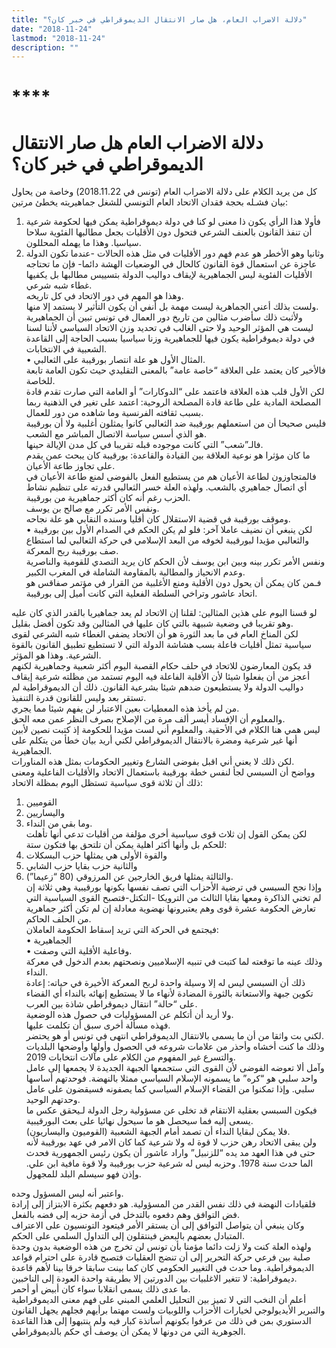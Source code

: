 ```yaml
---
title: "دلالة الاضراب العام، هل صار الانتقال الديموقراطي في خبر كان؟"
date: "2018-11-24"
lastmod: "2018-11-24"
description: ""
---
```

# ****

# **دلالة الاضراب العام هل صار الانتقال الديموقراطي في خبر كان؟**

كل من يريد الكلام على دلالة الاضراب العام (تونس في 2018.11.22) وخاصة من يحاول بيان فشـله بحجة فقدان الاتحاد العام التونسي للشغل جماهيريته يخطئ مرتين:  
1. فأولا هذا الرأي يكون ذا معنى لو كنا في دولة ديموقراطية يمكن فيها لحكومة شرعية أن تنفذ القانون بالعنف الشرعي فتحول دون الأقليات بجعل مطالبها الفئوية سلاحا سياسيا. وهذا ما يهمله المحللون.  
2. وثانيا وهو الأخطر هو عدم فهم دور الأقليات في مثل هذه الحالات -عندما تكون الدولة عاجزة عن استعمال قوة القانون كالحال في الوضعيات الهشة دائما- فإن ما تحتاجه الأقليات الفئوية ليس الجماهيرية لإيقاف دواليب الدولة بتسييس مطالبها بل يكفيها غطاء شبه شرعي.  
وهذا هو المهم في دور الاتحاد في كل تاريخه.   
ولست بذلك أعني الجماهرية ليست مهمة بل أنفي أن يكون التأثير لا يستمد إلا منها.   
ولأثبت ذلك سأضرب مثالين من تاريخ دور العمال في تونس تبين أن الجماهيرية ليست هي المؤثر الوحيد ولا حتى الغالب في تحديد وزن الاتحاد السياسي لأننا لسنا في دولة ديموقراطية يكون فيها للجماهيرية وزنا سياسيا بسبب الحاجة إلى القاعدة الشعبية في الانتخابات.  
• المثال الأول هو علة انتصار بورقيبة على الثعالبي.   
فالأخير كان يعتمد على العلاقة “خاصة عامة” بالمعنى التقليدي حيث تكون العامة تابعة للخاصة.   
لكن الأول قلب هذه العلاقة فاعتمد على “الدوكارات” أو العامة التي صارت تقدم قادة المصلحة المادية على طاعة قادة المصلحة الروحية: اعتمد على تغير في الذهنية ربما بسبب ثقافته الفرنسية وما شاهده من دور للعمال.  
فليس صحيحا أن من استعملهم بورقيبة ضد الثعالبي كانوا يمثلون أغلبية ولا أن بورقيبة هو الذي أسس سياسة الاتصال المباشر مع الشعب.   
فالـ”شعب” التي كانت موجوده قبله تقريبا في كل مدن الإيالة حينها.   
ما كان مؤثرا هو نوعية العلاقة بين القيادة والقاعدة: بورقيبة كان يبحث عمن يقدم على تجاوز طاعة الأعيان.  
فالمتجاوزون لطاعة الأعيان هم من يستطيع الفعل بالفوضى لمنع طاعة الأعيان في أي اتصال جماهيري بالشعب. ولهذه العلة خسر الثعالبي قدرته على تنظيم نشاط الحزب رغم أنه كان أكثر جماهيرية من بورقيبة.   
ونفس الأمر تكرر مع صالح بن يوسف.  
وموقف بورقيبة في قضية الاستقلال كان أقليا وسنده النقابي هو علة نجاحه.  
• لكن ينبغي أن نضيف عاملا آخر: فلو لم يكن الحكم في الصدام الأول بين بورقيبة والثعالبي مؤيدا لبورقيبة لخوفه من البعد الإسلامي في حركة الثعالبي لما استطاع صف بورقيبة ربح المعركة.   
ونفس الأمر تكرر بينه وبين ابن يوسف لأن الحكم كان يريد التصدي للقومية والناصرية وعدم الانحياز والمطالبة بالمقاومة الشاملة في المغرب الكبير.   
فـمن كان يمكن أن يحول دون الأقلية ومنع الأغلبية من القرار في مؤتمر صفاقس هو اتحاد عاشور وتراخي السلطة الفعلية التي كانت أميل إلى بورقيبة.

لو قسنا اليوم على هذين المثالين: لقلنا إن الاتحاد لم يعد جماهيريا بالقدر الذي كان عليه وهو تقريبا في وضعية شبيهة بالتي كان عليها في المثالين وقد تكون أفضل بقليل.   
لكن المناخ العام في ما بعد الثورة هو أن الاتحاد يضفي الغطاء شبه الشرعي لقوى سياسية تمثل أقليات فاعلة بسب هشاشة الدولة التي لا تستطيع تطبيق القانون بالقوة الشرعية. وهذا هو المؤثر.  
قد يكون المعارضون للاتحاد في حلف حكام القصبة اليوم أكثر شعبية وجماهيرية لكنهم أعجز من أن يفعلوا شيئا لأن الأقلية الفاعلة فيه اليوم تستمد من مظلته شرعية إيقاف دواليب الدولة ولا يستطيعون ضدهم شيئا بشرعية القانون. ذلك أن الديموقراطية لم تستقر بعد وليس للقانون قدرة التنفيذ.  
من لم يأخذ هذه المعطيات بعين الاعتبار لن يفهم شيئا مما يجري.   
والمعلوم أن الإفساد أيسر ألف مرة من الإصلاح بصرف النظر عمن معه الحق.   
ليس همي هنا الكلام في الأحقية. والمعلوم أني لست مؤيدا للحكومة إذ كتبت نصين لأبين أنها غير شرعية ومضرة بالانتقال الديموقراطي لكني أريد بيان خطأ من يتكلم على الجماهيرية.   
لكن ذلك لا يعني أني اقبل بفوضى الشارع وتغيير الحكومات بمثل هذه المناورات.  
وواضح أن السبسي لجأ لنفس خطة بورقيبة باستعمال الاتحاد والأقليات الفاعلية ومعنى ذلك أن ثلاثة قوى سياسية تستظل اليوم بمظلة الاتحاد:  
1. القوميين   
2. واليساريين   
3. وما بقي من النداء.   
لكن يمكن القول إن ثلاث قوى سياسية أخرى مؤلفة من أقليات تدعي أنها تأهلت للحكم بل وأنها أكثر اهلية يمكن أن تلتحق بها فتكون ستة:  
4. والقوة الأولى هي يمثلها حزب البسكلات   
5. والثانية حزب بقايا حزب الشابي   
6. والثالثة يمثلها فريق الخارجين عن المرزوقي (80 “زعيما”).  
وإذا نجح السبسي في ترضية الأحزاب التي تصف نفسها بكونها بورقيبية وهي ثلاثة إن لم تخني الذاكرة ومعها بقايا الثالث من الترويكا -التكتل-فتصبح القوى السياسية التي تعارض الحكومة عشرة قوى وهم يعتبرونها نهضوية معادلة إن لم تكن أكثر جماهرية من الحلف الحاكم.   
فيجتمع في الحركة التي تريد إسقاط الحكومة العاملان:   
• الجماهيرية   
• وفاعلية الأقلية التي وصفت.  
وذلك عينه ما توقعته لما كتبت في تنبيه الإسلاميين ونصحتهم بعدم الدخول في معركة النداء.   
ذلك أن السبسي ليس له إلا وسيلة واحدة لربح المعركة الأخيرة في حياته: إعادة تكوين جبهة والاستعانة بالثورة المضادة لأنهاء ما لا يستطيع إنهائه بالنداء أي القضاء على “حالة” انتقال ديموقراطي شاذة بين العرب.  
ولا أريد أن أتكلم عن المسؤوليات في حصول هذه الوضعية.   
فهذه مسألة أخرى سبق أن تكلمت عليها.   
لكني بت واثقا من أن ما يسمى بالانتقال الديموقراطي انتهى في تونس أو هو يحتضر.   
وذلك ما كنت أخشاه وأحذر من علامات شروعه في الحصول وأولها وأوضحها البلديات والتسرع غير المفهوم من الكلام على مآلات انتخابات 2019.  
وآمل ألا تعوضه الفوضى لأن القوى التي ستجمعها الجبهة الجديدة لا يجمعها إلى عامل واحد سلبي هو “كره” ما يسمونه الإسلام السياسي ممثلا بالنهضة. فوحدتهم أساسها سلبي. وإذا تمكنوا من القضاء الإسلام السياسي كما يصفونه فسيقضون على عامل وحدتهم الوحيد.   
فيكون السبسي بعقلية الانتقام قد تخلى عن مسؤولية رجل الدولة لـيحقق عكس ما يسعى إليه فما سيحصل هو ما سيحول نهائيا على بعث البورقيبية.   
فلا يمكن لبقايا النداء أن تصمد أمام الجبهة الشعبية (القوميون واليساريون).  
ولن يبقى الاتحاد رهن حزب لا قوة له ولا شرعية كما كان الامر في عهد بورقيبة لأنه حتى في هذا العهد مد يده “للزنبيل” واراد عاشور أن يكون رئيس الجمهورية فحدث الما حدث سنة 1978. وحزبه ليس له شرعية حزب بورقيبة ولا قوة مافية ابن علي. وإذن فهو سيسلم البلد للمجهول.

واعتبر أنه ليس المسؤول وحده.   
فلقيادات النهضة في ذلك نفس القدر من المسؤولية. هو دفعهم بكثرة الابتزاز إلى إرادة فض التوافق وهم دفعوه بالتدخل في أزمة حزبه إلى فضه بالفعل.   
وكان ينبغي أن يتواصل التوافق إلى أن يستقر الأمر فيتعود التونسيون على الاعتراف المتبادل بعضهم بالبعض فينتقلون إلى التداول السلمي على الحكم.   
ولهذه العلة كنت ولا زلت دائما مؤمنا بأن تونس لن تخرج من هذه الوضعية بدون وحدة صلبة بين فرعي حركة التحرير إلى أن تنضج العقليات فتصبح قادرة على احترام قواعد الديموقراطية. وما حدث في التغيير الحكومي كان كما بينت سابقا خرقا بينا لأهم قاعدة ديموقراطية: لا تتغير الاغلبيات بين الدورتين إلا بطريقة واحدة العودة إلى الناخبين.   
ما عدى ذلك يسمى انقلابا سواء كان أبيض أو أحمر.  
أعلم أن النخب التي لا تميز بين التحليل العلمي المبني على فهم معنى الديموقراطية والتبرير الأيديولوجي لخيارات الأحزاب واللوبيات ولست مهتما برأيهم فجلهم يجهل القانون الدستوري بمن في ذلك من عرفوا بكونهم أساتذة كبار فيه ولم ينتبهوا إلى هذا القاعدة الجوهرية التي من دونها لا يمكن أن يوصف أي حكم بالديموقراطي.

###